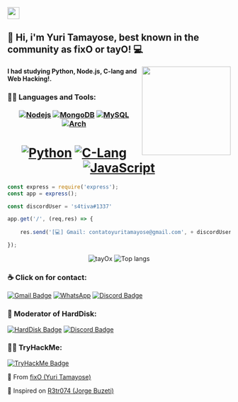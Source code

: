 <p align="left">
  <img src="https://user-images.githubusercontent.com/5679180/79618120-0daffb80-80be-11ea-819e-d2b0fa904d07.gif" width="27px">
</p>

## 👋 Hi, i'm Yuri Tamayose, best known in the community as fixO or tayO! :computer:
<img align='right' src='https://cdn.discordapp.com/attachments/839173370783596615/876670142052991006/dc6u7t8-9d967db3-e510-4daa-a9a5-3d4962b2ef0d.gif' width='200"'>

#### I had studying Python, Node.js, C-lang and Web Hacking!.

 ### 👨‍💻 Languages and Tools: <br></br> <div align="center"> [![Nodejs](https://img.shields.io/badge/Node.js-43853D?style=for-the-badge&logo=node.js&logoColor=white)](https://nodejs.org/) [![MongoDB](https://img.shields.io/badge/MongoDB-4EA94B?style=for-the-badge&logo=mongodb&logoColor=white)](https://www.mongodb.com) [![MySQL](https://img.shields.io/badge/MySQL-00000F?style=for-the-badge&logo=mysql&logoColor=white)](https://www.mysql.com/) [![Arch](https://img.shields.io/badge/Arch_Linux-1793D1?style=for-the-badge&logo=arch-linux&logoColor=white)](https://archlinux.org/)
</div>

# <div align="center"> [![Python](https://img.shields.io/badge/Python-14354C?style=for-the-badge&logo=python&logoColor=white)](https://www.python.org/) [![C-Lang](https://img.shields.io/badge/C-00599C?style=for-the-badge&logo=c&logoColor=white)](https://docs.microsoft.com/pt-br/cpp/c-language/?view=msvc-160) [![JavaScript](https://img.shields.io/badge/JavaScript-323330?style=for-the-badge&logo=javascript&logoColor=F7DF1E)](https://www.javascript.com/)    
  
</div>

            
```node.js
const express = require('express');
const app = express();

const discordUser = 's4tiva#1337'

app.get('/', (req,res) => {
    
    res.send('[💻] Gmail: contatoyuritamayose@gmail.com', + discordUser),

});

```

<p align="center">
  <img src="https://github-readme-stats.vercel.app/api?username=tayOx&show_icons=true&title_color=fff&icon_color=00d9ff&text_color=c9d1d9&bg_color=161b22" alt="tayOx" />
    <img src="https://github-readme-stats.vercel.app/api/top-langs/?username=fixOzin&layout=compact&show_icons=true&title_color=fff&icon_color=fff&text_color=c9d1d9&bg_color=161b22" alt="Top langs" />
</p>

### ☕ Click on for contact: 
[![Gmail Badge]( 	https://img.shields.io/badge/Gmail-D14836?style=for-the-badge&logo=gmail&logoColor=white)](mailto:contatoyuritamayose@gmail.com) [![WhatsApp]( 	https://img.shields.io/badge/WhatsApp-25D366?style=for-the-badge&logo=whatsapp&logoColor=white)](https://api.whatsapp.com/send?phone=5511997147338&text=Ol%C3%A1%20Yuri%2C%20vi%20seu%20perfil%20no%20Github!!!.) [![Discord Badge](https://img.shields.io/badge/Discord-7289DA?style=for-the-badge&logo=discord&logoColor=white)](https://discord.gg/X6eDASgFtw)

### 👻 Moderator of HardDisk:
[![HardDisk Badge](https://img.shields.io/website-up-down-green-red/http/monip.org.svg)](https://harddisk.com.br/) [![Discord Badge](https://img.shields.io/badge/Discord-7289DA?style=for-the-badge&logo=discord&logoColor=white)](https://discord.gg/f6aUQvEfeM)

### 🐱‍💻 TryHackMe:
[![TryHackMe Badge](https://img.shields.io/badge/-s4tiva-9fef00?style=flat-square&logo=Try-Hack-Me&logoColor=red&link=https://tryhackme.com/p/s1rpent)](https://tryhackme.com/p/s1rpent)

💫 From [fixO (Yuri Tamayose)](https://github.com/gOldiz)

👾 Inspired on [R3tr074 (Jorge Buzeti)](https://github.com/R3tr074)
